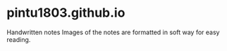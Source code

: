 # pintu1803.github.io
Handwritten notes
Images of the notes are formatted in soft way for easy reading.
